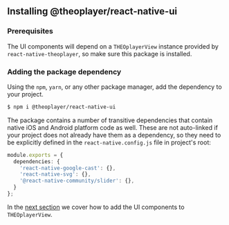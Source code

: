 ## Installing @theoplayer/react-native-ui

### Prerequisites

The UI components will depend on a `THEOplayerView` instance provided by `react-native-theoplayer`, so make
sure this package is installed.

### Adding the package dependency

Using the `npm`, `yarn`, or any other package manager, add the dependency to your project.

```bash
$ npm i @theoplayer/react-native-ui
```

The package contains a number of transitive dependencies that contain native iOS and Android platform code
as well. These are not auto-linked if your project does not already have them as a dependency,
so they need to be explicitly defined in the `react-native.config.js` file in project's root:

```typescript
module.exports = {
  dependencies: {
    'react-native-google-cast': {},
    'react-native-svg': {},
    '@react-native-community/slider': {},
  }
};
```

In the [next section](./ui.md) we cover how to add the UI components to `THEOplayerView`.
